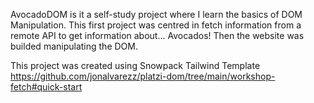 AvocadoDOM is it a self-study project where I learn the basics of DOM Manipulation.
This first project was centred in fetch information from a remote API to get information about... Avocados!
Then the website was builded manipulating the DOM.


This project was created using Snowpack Tailwind Template
https://github.com/jonalvarezz/platzi-dom/tree/main/workshop-fetch#quick-start
